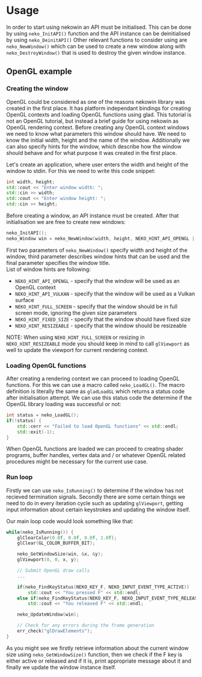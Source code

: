 # Usage

In order to start using nekowin an API must be initialised. This can be done by using `neko_InitAPI()` function and
the API instance can be deinitialised by using `neko_DeinitAPI()` Other relevant functions to consider using
are `neko_NewWindow()` which can be used to create a new window along with `neko_DestroyWindow()` 
that is used to destroy the given window instance.  


## OpenGL example

### Creating the window

OpenGL could be considered as one of the reasons nekowin library was created in the first place. It has platform independant
bindings for creating OpenGL contexts and loading OpenGL functions using glad. This tutorial is not an OpenGL tutorial, but instead
a brief guide for using nekowin as OpenGL rendering context. Before creating any OpenGL context windows
we need to know what parameters this window should have. We need to know the initial width, height and the name of the window.
Additionally we can also specify hints for the window, which describe how the window should behave and for what purpose it was
created in the first place. 

Let's create an application, where user enters the width and height of the window to stdin. For this we need to write this code snippet:  
```C++
int width, height;
std::cout << "Enter window width: ";
std::cin >> width;
std::cout << "Enter window height: ";
std::cin >> height;
```

Before creating a window, an API instance must be created. After that initialisation we are free to create new windows:  
```C++
neko_InitAPI();
neko_Window win = neko_NewWindow(width, height, NEKO_HINT_API_OPENGL | NEKO_HINT_RESIZEABLE, "GLTest");
```

First two parameters of `neko_NewWindow()` specify width and height of the window, third parameter describes window hints that
can be used and the final parameter specifies the window title.  
List of window hints are following:  
* `NEKO_HINT_API_OPENGL` - specify that the window will be used as an OpenGL context
* `NEKO_HINT_API_VULKAN` - specify that the window will be used as a Vulkan surface
* `NEKO_HINT_FULL_SCREEN` - specify that the window should be in full screen mode, ignoring the given size parameters
* `NEKO_HINT_FIXED_SIZE` - specify that the window should have fixed size
* `NEKO_HINT_RESIZEABLE` - specify that the window should be resizeable

NOTE: When using `NEKO_HINT_FULL_SCREEN` or resizing in `NEKO_HINT_RESIZEABLE` mode you should keep in mind to call `glViewport` as well to
update the viewport for current rendering context.


### Loading OpenGL functions

After creating a rendering context we can proceed to loading OpenGL functions. For this we can use a macro called `neko_LoadGL()`. 
The macro definition is literally the same as `gladLoadGL` which returns a status code after initialisation attempt. We can use
this status code the determine if the OpenGL library loading was successful or not:  

```C++
int status = neko_LoadGL();
if(!status) {
    std::cerr << "Failed to load OpenGL functions" << std::endl;
    std::exit(-1);
}
```

When OpenGL functions are loaded we can proceed to creating shader programs, buffer handles, vertex data and / or whatever
OpenGL related procedures might be necessary for the current use case.


### Run loop

Firstly we can use `neko_IsRunning()` to determine if the window has not recieved termination signals. Secondly there are some certain 
things we need to do in every iteration cycle such as updating `glViewport`, getting input information about certain keystrokes and updating 
the window itself.  

Our main loop code would look something like that:  
```C++
while(neko_IsRunning()) {
    glClearColor(0.0f, 0.0f, 0.0f, 1.0f);
    glClear(GL_COLOR_BUFFER_BIT);

    neko_GetWindowSize(win, &x, &y);
    glViewport(0, 0, x, y);

    // Submit OpenGL draw calls
    ...

    if(neko_FindKeyStatus(NEKO_KEY_F, NEKO_INPUT_EVENT_TYPE_ACTIVE))
        std::cout << "You pressed F" << std::endl;
    else if(neko_FindKeyStatus(NEKO_KEY_F, NEKO_INPUT_EVENT_TYPE_RELEASED))
        std::cout << "You released F" << std::endl;

    neko_UpdateWindow(win);

    // Check for any errors during the frame generation
    err_check("glDrawElements");
}
```

As you might see we firstly retrieve information about the current window size using `neko_GetWindowSize()` function,
then we check if the F key is either active or released and if it is, print appropriate message about it and finally we update 
the window instance itself.
